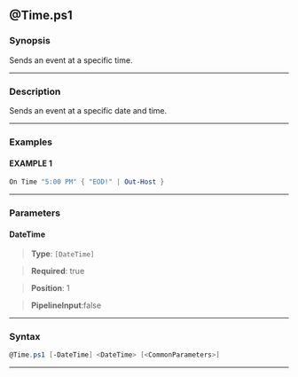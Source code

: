 
@Time.ps1
---------
### Synopsis
Sends an event at a specific time.

---
### Description

Sends an event at a specific date and time.

---
### Examples
#### EXAMPLE 1
```PowerShell
On Time "5:00 PM" { "EOD!" | Out-Host }
```

---
### Parameters
#### **DateTime**

> **Type**: ```[DateTime]```

> **Required**: true

> **Position**: 1

> **PipelineInput**:false



---
### Syntax
```PowerShell
@Time.ps1 [-DateTime] <DateTime> [<CommonParameters>]
```
---



